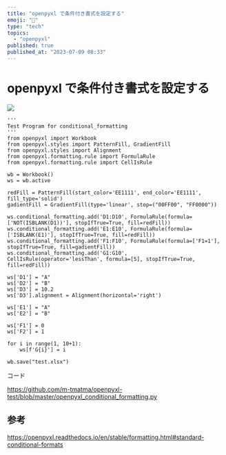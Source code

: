 ```yaml
---
title: "openpyxl で条件付き書式を設定する"
emoji: "🦁"
type: "tech"
topics:
  - "openpyxl"
published: true
published_at: "2023-07-09 08:33"
---
```


# openpyxl で条件付き書式を設定する

![](https://storage.googleapis.com/zenn-user-upload/0a6005d765b3-20230709.png)

```
'''
Test Program for conditional_formatting
'''
from openpyxl import Workbook
from openpyxl.styles import PatternFill, GradientFill
from openpyxl.styles import Alignment
from openpyxl.formatting.rule import FormulaRule
from openpyxl.formatting.rule import CellIsRule

wb = Workbook()
ws = wb.active

redFill = PatternFill(start_color='EE1111', end_color='EE1111', fill_type='solid')
gadientFill = GradientFill(type='linear', stop=("00FF00", "FF0000"))

ws.conditional_formatting.add('D1:D10', FormulaRule(formula=['NOT(ISBLANK(D1))'], stopIfTrue=True, fill=redFill))
ws.conditional_formatting.add('E1:E10', FormulaRule(formula=['ISBLANK(E1)'], stopIfTrue=True, fill=redFill))
ws.conditional_formatting.add('F1:F10', FormulaRule(formula=['F1=1'], stopIfTrue=True, fill=gadientFill))
ws.conditional_formatting.add('G1:G10', CellIsRule(operator='lessThan', formula=[5], stopIfTrue=True, fill=redFill))

ws['D1'] = "A"
ws['D2'] = "B"
ws['D3'] = 10.2
ws['D3'].alignment = Alignment(horizontal='right')

ws['E1'] = "A"
ws['E2'] = "B"

ws['F1'] = 0
ws['F2'] = 1

for i in range(1, 10+1):
	ws[f'G{i}'] = i

wb.save("test.xlsx")
```

コード

https://github.com/m-tmatma/openpyxl-test/blob/master/openpyxl_conditional_formatting.py


## 参考

https://openpyxl.readthedocs.io/en/stable/formatting.html#standard-conditional-formats

